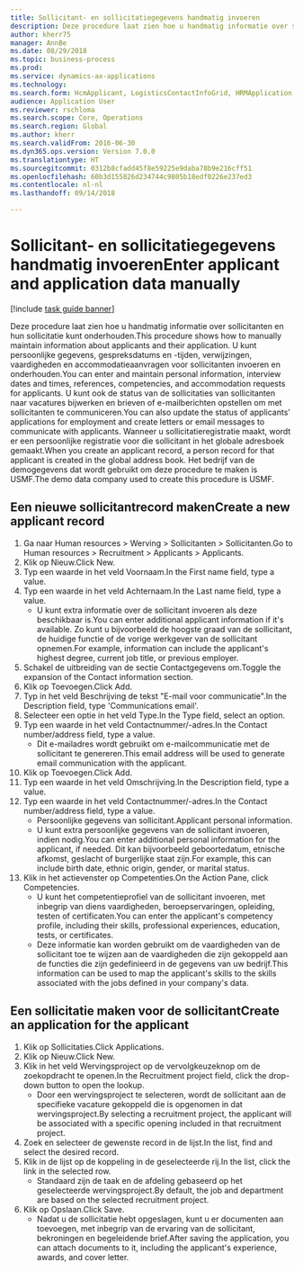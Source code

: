 ```yaml
--- 
title: Sollicitant- en sollicitatiegegevens handmatig invoeren
description: Deze procedure laat zien hoe u handmatig informatie over sollicitanten en hun sollicitatie kunt onderhouden.
author: kherr75
manager: AnnBe
ms.date: 08/29/2018
ms.topic: business-process
ms.prod: 
ms.service: dynamics-ax-applications
ms.technology: 
ms.search.form: HcmApplicant, LogisticsContactInfoGrid, HRMApplication,  DirPartyTable
audience: Application User
ms.reviewer: rschloma
ms.search.scope: Core, Operations
ms.search.region: Global
ms.author: kherr
ms.search.validFrom: 2016-06-30
ms.dyn365.ops.version: Version 7.0.0
ms.translationtype: HT
ms.sourcegitcommit: 0312b8cfadd45f8e59225e9daba78b9e216cff51
ms.openlocfilehash: 60b3d155826d234744c9805b18edf0226e237ed3
ms.contentlocale: nl-nl
ms.lasthandoff: 09/14/2018

---
```

# <a name="enter-applicant-and-application-data-manually"></a><span data-ttu-id="689a9-103">Sollicitant- en sollicitatiegegevens handmatig invoeren</span><span class="sxs-lookup"><span data-stu-id="689a9-103">Enter applicant and application data manually</span></span>

[!include [task guide banner](../../includes/task-guide-banner.md)]

<span data-ttu-id="689a9-104">Deze procedure laat zien hoe u handmatig informatie over sollicitanten en hun sollicitatie kunt onderhouden.</span><span class="sxs-lookup"><span data-stu-id="689a9-104">This procedure shows how to manually maintain information about applicants and their application.</span></span>   <span data-ttu-id="689a9-105">U kunt persoonlijke gegevens, gespreksdatums en -tijden, verwijzingen, vaardigheden en accommodatieaanvragen voor sollicitanten invoeren en onderhouden.</span><span class="sxs-lookup"><span data-stu-id="689a9-105">You can enter and maintain personal information, interview dates and times, references, competencies, and accommodation requests for applicants.</span></span> <span data-ttu-id="689a9-106">U kunt ook de status van de sollicitaties van sollicitanten naar vacatures bijwerken en brieven of e-mailberichten opstellen om met sollicitanten te communiceren.</span><span class="sxs-lookup"><span data-stu-id="689a9-106">You can also update the status of applicants’ applications for employment and create letters or email messages to communicate with applicants.</span></span> <span data-ttu-id="689a9-107">Wanneer u sollicitatieregistratie maakt, wordt er een persoonlijke registratie voor die sollicitant in het globale adresboek gemaakt.</span><span class="sxs-lookup"><span data-stu-id="689a9-107">When you create an applicant record, a person record for that applicant is created in the global address book.</span></span>       <span data-ttu-id="689a9-108">Het bedrijf van de demogegevens dat wordt gebruikt om deze procedure te maken is USMF.</span><span class="sxs-lookup"><span data-stu-id="689a9-108">The demo data company used to create this procedure is USMF.</span></span>


## <a name="create-a-new-applicant-record"></a><span data-ttu-id="689a9-109">Een nieuwe sollicitantrecord maken</span><span class="sxs-lookup"><span data-stu-id="689a9-109">Create a new applicant record</span></span>
1. <span data-ttu-id="689a9-110">Ga naar Human resources > Werving > Sollicitanten > Sollicitanten.</span><span class="sxs-lookup"><span data-stu-id="689a9-110">Go to Human resources > Recruitment > Applicants > Applicants.</span></span>
2. <span data-ttu-id="689a9-111">Klik op Nieuw.</span><span class="sxs-lookup"><span data-stu-id="689a9-111">Click New.</span></span>
3. <span data-ttu-id="689a9-112">Typ een waarde in het veld Voornaam.</span><span class="sxs-lookup"><span data-stu-id="689a9-112">In the First name field, type a value.</span></span>
4. <span data-ttu-id="689a9-113">Typ een waarde in het veld Achternaam.</span><span class="sxs-lookup"><span data-stu-id="689a9-113">In the Last name field, type a value.</span></span>
    * <span data-ttu-id="689a9-114">U kunt extra informatie over de sollicitant invoeren als deze beschikbaar is.</span><span class="sxs-lookup"><span data-stu-id="689a9-114">You can enter additional applicant information if it's available.</span></span> <span data-ttu-id="689a9-115">Zo kunt u bijvoorbeeld de hoogste graad van de sollicitant, de huidige functie of de vorige werkgever van de sollicitant opnemen.</span><span class="sxs-lookup"><span data-stu-id="689a9-115">For example, information can include the applicant's highest degree, current job title, or previous employer.</span></span>  
5. <span data-ttu-id="689a9-116">Schakel de uitbreiding van de sectie Contactgegevens om.</span><span class="sxs-lookup"><span data-stu-id="689a9-116">Toggle the expansion of the Contact information section.</span></span>
6. <span data-ttu-id="689a9-117">Klik op Toevoegen.</span><span class="sxs-lookup"><span data-stu-id="689a9-117">Click Add.</span></span>
7. <span data-ttu-id="689a9-118">Typ in het veld Beschrijving de tekst "E-mail voor communicatie".</span><span class="sxs-lookup"><span data-stu-id="689a9-118">In the Description field, type 'Communications email'.</span></span>
8. <span data-ttu-id="689a9-119">Selecteer een optie in het veld Type.</span><span class="sxs-lookup"><span data-stu-id="689a9-119">In the Type field, select an option.</span></span>
9. <span data-ttu-id="689a9-120">Typ een waarde in het veld Contactnummer/-adres.</span><span class="sxs-lookup"><span data-stu-id="689a9-120">In the Contact number/address field, type a value.</span></span>
    * <span data-ttu-id="689a9-121">Dit e-mailadres wordt gebruikt om e-mailcommunicatie met de sollicitant te genereren.</span><span class="sxs-lookup"><span data-stu-id="689a9-121">This email address will be used to generate email communication with the applicant.</span></span>  
10. <span data-ttu-id="689a9-122">Klik op Toevoegen.</span><span class="sxs-lookup"><span data-stu-id="689a9-122">Click Add.</span></span>
11. <span data-ttu-id="689a9-123">Typ een waarde in het veld Omschrijving.</span><span class="sxs-lookup"><span data-stu-id="689a9-123">In the Description field, type a value.</span></span>
12. <span data-ttu-id="689a9-124">Typ een waarde in het veld Contactnummer/-adres.</span><span class="sxs-lookup"><span data-stu-id="689a9-124">In the Contact number/address field, type a value.</span></span>
    * <span data-ttu-id="689a9-125">Persoonlijke gegevens van sollicitant.</span><span class="sxs-lookup"><span data-stu-id="689a9-125">Applicant personal information.</span></span>  
    * <span data-ttu-id="689a9-126">U kunt extra persoonlijke gegevens van de sollicitant invoeren, indien nodig.</span><span class="sxs-lookup"><span data-stu-id="689a9-126">You can enter additional personal information for the applicant, if needed.</span></span> <span data-ttu-id="689a9-127">Dit kan bijvoorbeeld geboortedatum, etnische afkomst, geslacht of burgerlijke staat zijn.</span><span class="sxs-lookup"><span data-stu-id="689a9-127">For example, this can include birth date, ethnic origin, gender, or marital status.</span></span>  
13. <span data-ttu-id="689a9-128">Klik in het actievenster op Competenties.</span><span class="sxs-lookup"><span data-stu-id="689a9-128">On the Action Pane, click Competencies.</span></span>
    * <span data-ttu-id="689a9-129">U kunt het competentieprofiel van de sollicitant invoeren, met inbegrip van diens vaardigheden, beroepservaringen, opleiding, testen of certificaten.</span><span class="sxs-lookup"><span data-stu-id="689a9-129">You can enter the applicant's competency profile, including their skills, professional experiences, education, tests, or certificates.</span></span>  
    * <span data-ttu-id="689a9-130">Deze informatie kan worden gebruikt om de vaardigheden van de sollicitant toe te wijzen aan de vaardigheden die zijn gekoppeld aan de functies die zijn gedefinieerd in de gegevens van uw bedrijf.</span><span class="sxs-lookup"><span data-stu-id="689a9-130">This information can be used to map the applicant's skills to the skills associated with the jobs defined in your company's data.</span></span>   

## <a name="create-an-application-for-the-applicant"></a><span data-ttu-id="689a9-131">Een sollicitatie maken voor de sollicitant</span><span class="sxs-lookup"><span data-stu-id="689a9-131">Create an application for the applicant</span></span>
1. <span data-ttu-id="689a9-132">Klik op Sollicitaties.</span><span class="sxs-lookup"><span data-stu-id="689a9-132">Click Applications.</span></span>
2. <span data-ttu-id="689a9-133">Klik op Nieuw.</span><span class="sxs-lookup"><span data-stu-id="689a9-133">Click New.</span></span>
3. <span data-ttu-id="689a9-134">Klik in het veld Wervingsproject op de vervolgkeuzeknop om de zoekopdracht te openen.</span><span class="sxs-lookup"><span data-stu-id="689a9-134">In the Recruitment project field, click the drop-down button to open the lookup.</span></span>
    * <span data-ttu-id="689a9-135">Door een wervingsproject te selecteren, wordt de sollicitant aan de specifieke vacature gekoppeld die is opgenomen in dat wervingsproject.</span><span class="sxs-lookup"><span data-stu-id="689a9-135">By selecting a recruitment project, the applicant will be associated with a specific opening included in that recruitment project.</span></span>  
4. <span data-ttu-id="689a9-136">Zoek en selecteer de gewenste record in de lijst.</span><span class="sxs-lookup"><span data-stu-id="689a9-136">In the list, find and select the desired record.</span></span>
5. <span data-ttu-id="689a9-137">Klik in de lijst op de koppeling in de geselecteerde rij.</span><span class="sxs-lookup"><span data-stu-id="689a9-137">In the list, click the link in the selected row.</span></span>
    * <span data-ttu-id="689a9-138">Standaard zijn de taak en de afdeling gebaseerd op het geselecteerde wervingsproject.</span><span class="sxs-lookup"><span data-stu-id="689a9-138">By default, the job and department are based on the selected recruitment project.</span></span>  
6. <span data-ttu-id="689a9-139">Klik op Opslaan.</span><span class="sxs-lookup"><span data-stu-id="689a9-139">Click Save.</span></span>
    * <span data-ttu-id="689a9-140">Nadat u de sollicitatie hebt opgeslagen, kunt u er documenten aan toevoegen, met inbegrip van de ervaring van de sollicitant, bekroningen en begeleidende brief.</span><span class="sxs-lookup"><span data-stu-id="689a9-140">After saving the application, you can attach documents to it, including the applicant's experience, awards, and cover letter.</span></span>  


